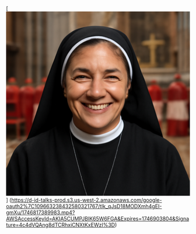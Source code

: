 [![Video](https://raw.githubusercontent.com/raonigabriel/n8n-demo/refs/heads/master/1746802301/avatar.png)]
(https://d-id-talks-prod.s3.us-west-2.amazonaws.com/google-oauth2%7C109663238432580321767/tlk_qJsD18MODXmh4gEI-gmXu/1746817389983.mp4?AWSAccessKeyId=AKIA5CUMPJBIK65W6FGA&Expires=1746903804&Signature=4c4dVQAng8dTCRhxiCNXtKxEWzI%3D)
